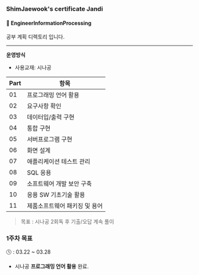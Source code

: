 ### ShimJaewook's certificate Jandi

#### :bookmark_tabs: EngineerInformationProcessing



공부 계획 디렉토리 입니다.

---

**운영방식**

* 사용교재: 시나공


| Part | 항목                                         |
| ---- | -------------------------------------------- |
| 01   | 프로그래밍 언어 활용                           |
| 02   | 요구사항 확인                           |
| 03   | 데이터입/출력 구현                                  |
| 04   | 통합 구현                         |
| 05   | 서버프로그램 구현                            |
| 06   | 화면 설계                                    |
| 07   | 애플리케이션 테스트 관리                               |
| 08   | SQL 응용                     |
| 09   | 소프트웨어 개발 보안 구축                   |
| 10   | 응용 SW 기초기술 활용 |
| 11   | 제품소프트웨어 패키징 및 용어                |

> 목표 : 시나공 2회독 후 기출/오답 계속 풀이

### 1주차 목표
 🕓 : 03.22 ~ 03.28
 
 - 시나공 **프로그래밍 언어 활용** 완료.
